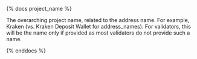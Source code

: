 {% docs project_name %}

The overarching project name, related to the address name. For example, Kraken (vs. Kraken Deposit Wallet for address_names).
For validators, this will be the name only if provided as most validators do not provide such a name.

{% enddocs %}